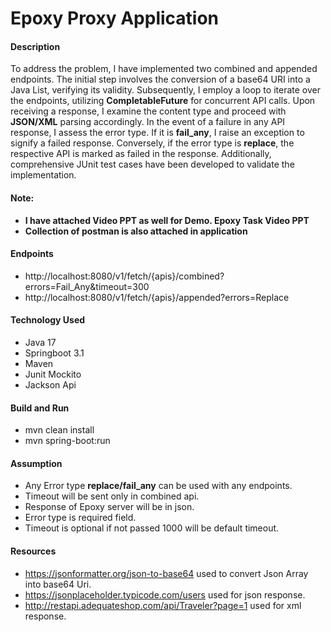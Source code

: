 # Epoxy Proxy Application

#### Description

To address the problem, I have implemented two combined and appended endpoints. 
The initial step involves the conversion of a base64 URI into a Java List, 
verifying its validity. Subsequently, I employ a loop to iterate over the endpoints, utilizing 
__CompletableFuture__ for concurrent API calls. Upon receiving a response, 
I examine the content type and proceed with __JSON/XML__ parsing accordingly. 
In the event of a failure in any API response, I assess the error type. 
If it is __fail_any__, I raise an exception to signify a failed response. 
Conversely, if the error type is __replace__, the respective API is marked as 
failed in the response. Additionally, comprehensive JUnit test cases have been 
developed to validate the implementation.

#### Note:
- __I have attached Video PPT as well for Demo. Epoxy Task Video PPT__
- __Collection of postman is also attached in application__

#### Endpoints
- http://localhost:8080/v1/fetch/{apis}/combined?errors=Fail_Any&timeout=300
- http://localhost:8080/v1/fetch/{apis}/appended?errors=Replace

#### Technology Used
- Java 17
- Springboot 3.1
- Maven
- Junit Mockito
- Jackson Api

#### Build and Run
- mvn clean install
- mvn spring-boot:run

#### Assumption
- Any Error type __replace/fail_any__ can be used with any endpoints.
- Timeout will be sent only in combined api.
- Response of Epoxy server will be in json.
- Error type is required field.
- Timeout is optional if not passed 1000 will be default timeout.

#### Resources
- https://jsonformatter.org/json-to-base64 used to convert Json Array into base64 Uri.
- https://jsonplaceholder.typicode.com/users used for json response.
- http://restapi.adequateshop.com/api/Traveler?page=1 used for xml response.